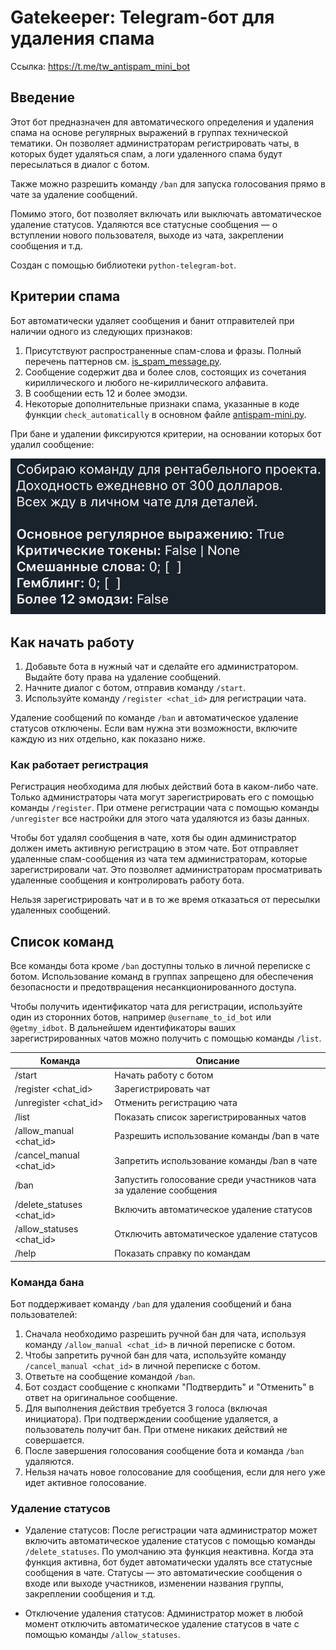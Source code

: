 # Gatekeeper: Telegram-бот для удаления спама

Ссылка: https://t.me/tw_antispam_mini_bot

## Введение

Этот бот предназначен для автоматического определения и удаления спама на основе регулярных выражений в группах технической тематики. Он позволяет администраторам регистрировать чаты, в которых будет удаляться спам, а логи удаленного спама будут пересылаться в диалог с ботом.

Также можно разрешить команду `/ban` для запуска голосования прямо в чате за удаление сообщений.

Помимо этого, бот позволяет включать или выключать автоматическое удаление статусов. Удаляются все статусные сообщения — о вступлении нового пользователя, выходе из чата, закреплении сообщения и т.д.

Создан с помощью библиотеки `python-telegram-bot`.

## Критерии спама

Бот автоматически удаляет сообщения и банит отправителей при наличии одного из следующих признаков:

1. Присутствуют распространенные спам-слова и фразы. Полный перечень паттернов см. [is_spam_message.py](./is_spam_message.py).
1. Сообщение содержит два и более слов, состоящих из сочетания кириллического и любого не-кириллического алфавита.
1. В сообщении есть 12 и более эмодзи.
1. Некоторые дополнительные признаки спама, указанные в коде функции `check_automatically` в основном файле [antispam-mini.py](./antispam-mini.py).

При бане и удалении фиксируются критерии, на основании которых бот удалил сообщение:

![example](./assets/example.png)

## Как начать работу

1. Добавьте бота в нужный чат и сделайте его администратором. Выдайте боту права на удаление сообщений.
1. Начните диалог с ботом, отправив команду `/start`.
1. Используйте команду `/register <chat_id>` для регистрации чата.

Удаление сообщений по команде `/ban` и автоматическое удаление статусов отключены. Если вам нужна эти возможности, включите каждую из них отдельно, как показано ниже.

### Как работает регистрация

Регистрация необходима для любых действий бота в каком-либо чате. Только администраторы чата могут зарегистрировать его с помощью команды `/register`. При отмене регистрации чата с помощью команды `/unregister` все настройки для этого чата удаляются из базы данных.

Чтобы бот удалял сообщения в чате, хотя бы один администратор должен иметь активную регистрацию в этом чате. Бот отправляет удаленные спам-сообщения из чата тем администраторам, которые зарегистрировали чат. Это позволяет администраторам просматривать удаленные сообщения и контролировать работу бота.

Нельзя зарегистрировать чат и в то же время отказаться от пересылки удаленных сообщений.

## Список команд

Все команды бота кроме `/ban` доступны только в личной переписке с ботом. Использование команд в группах запрещено для обеспечения безопасности и предотвращения несанкционированного доступа.

Чтобы получить идентификатор чата для регистрации, используйте один из сторонних ботов, например `@username_to_id_bot` или `@getmy_idbot`. В дальнейшем идентификаторы ваших зарегистрированных чатов можно получить с помощью команды `/list`.

| Команда | Описание |
|---------|----------|
| /start | Начать работу с ботом |
| /register <chat_id> | Зарегистрировать чат |
| /unregister <chat_id> | Отменить регистрацию чата |
| /list | Показать список зарегистрированных чатов |
| /allow_manual <chat_id> | Разрешить использование команды /ban в чате |
| /cancel_manual <chat_id> | Запретить использование команды /ban в чате |
| /ban | Запустить голосование среди участников чата за удаление сообщения |
| /delete_statuses <chat_id> | Включить автоматическое удаление статусов |
| /allow_statuses <chat_id> | Отключить автоматическое удаление статусов |
| /help | Показать справку по командам |

### Команда бана

Бот поддерживает команду `/ban` для удаления сообщений и бана пользователей:

1. Сначала необходимо разрешить ручной бан для чата, используя команду `/allow_manual <chat_id>` в личной переписке с ботом.
1. Чтобы запретить ручной бан для чата, используйте команду `/cancel_manual <chat_id>` в личной переписке с ботом.
1. Ответьте на сообщение командой `/ban`.
1. Бот создаст сообщение с кнопками "Подтвердить" и "Отменить" в ответ на оригинальное сообщение.
1. Для выполнения действия требуется 3 голоса (включая инициатора).
   При подтверждении сообщение удаляется, а пользователь получит бан.
   При отмене никаких действий не совершается.
1. После завершения голосования сообщение бота и команда `/ban` удаляются.
1. Нельзя начать новое голосование для сообщения, если для него уже идет активное голосование.

### Удаление статусов

* Удаление статусов: После регистрации чата администратор может включить автоматическое удаление статусов с помощью команды `/delete_statuses`. По умолчанию эта функция неактивна. Когда эта функция активна, бот будет автоматически удалять все статусные сообщения в чате. Статусы — это автоматические сообщения о входе или выходе участников, изменении названия группы, закреплении сообщения и т.д.

* Отключение удаления статусов: Администратор может в любой момент отключить автоматическое удаление статусов в чате с помощью команды `/allow_statuses`.
